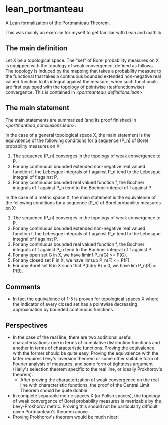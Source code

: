 # lean_portmanteau

A Lean formalization of the Portmanteau Theorem.

This was mainly an exercise for myself to get familiar with Lean and mathlib.



## The main definition

Let X be a topological space. The "set" of Borel probability measures on X is equipped with the topology of weak convergence, defined as follows. The topology is induced by the mapping that takes a probability measure to the functional that takes a continuous bounded extended non-negative real valued function to its integral against the measure, when such functionals are first equipped with the topology of pointwise (testfunctionwise) convergence. This is contained in _<portmanteau_definitions.lean>_.



## The main statement

The main statements are summarized (and its proof finished) in _<portmanteau_conclusions.lean>_.

In the case of a general topological space X, the main statement is the equivalence of the following conditions for a sequence (P_n) of Borel probability measures on X:
 1. The sequence (P_n) converges in the topology of weak convergence to P.
 2. For any continuous bounded extended non-negative real valued function f, the Lebesgue integrals of f against P_n tend to the Lebesgue integral of f against P.
 3. For any continuous bounded real valued function f, the Bochner integrals of f against P_n tend to the Bochner integral of f against P.

In the case of a metric space X, the main statement is the equivalence of the following conditions for a sequence (P_n) of Borel probability measures on X:
 1. The sequence (P_n) converges in the topology of weak convergence to P.
 2. For any continuous bounded extended non-negative real valued function f, the Lebesgue integrals of f against P_n tend to the Lebesgue integral of f against P.
 3. For any continuous bounded real valued function f, the Bochner integrals of f against P_n tend to the Bochner integral of f against P.
 4. For any open set G in X, we have liminf P_n(G) >= P(G).
 5. For any closed set F in X, we have limsup P_n(F) <= P(F).
 6. For any Borel set B in X such that P(bdry B) = 0, we have lim P_n(B) = P(B).



## Comments

 * In fact the equivalence of 1-5 is proven for topological spaces X where the indicator of every closed set has a pointwise decreasing approximation by bounded continuous functions.



## Perspectives

 * In the case of the real line, there are two additional useful characterizations: one in terms of cumulative distribution functions and another in terms of characteristic functions. Proving the equivalence with the former should be quite easy. Proving the equivalence with the latter requires Lévy's inversion theorem or some other suitable form of Fourier analysis of measures, and some form of tightness argument (Helly's selection theorem specific to the real line, or ideally Prokhorov's theorem).
   * After proving the characterization of weak convergence on the real line with characteristic functions, the proof of the Central Limit Theorem should be quite doable.
 * In complete separable metric spaces X (or Polish spaces), the topology of weak convergence of Borel probability measures is metrizable by the Lévy-Prokhorov metric. Proving this should not be particularly difficult given Portmanteau's theorem above.
 * Proving Prokhorov's theorem would be much nicer!



